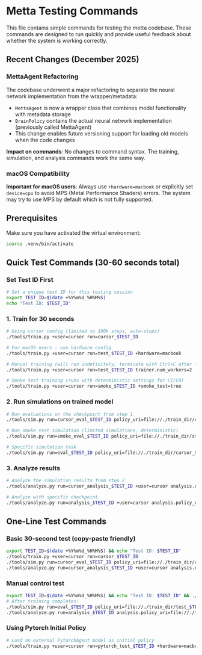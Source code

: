 # Metta Testing Commands

This file contains simple commands for testing the metta codebase. These commands are designed to run quickly and provide useful feedback about whether the system is working correctly.

## Recent Changes (December 2025)

### MettaAgent Refactoring

The codebase underwent a major refactoring to separate the neural network implementation from the wrapper/metadata:
- `MettaAgent` is now a wrapper class that combines model functionality with metadata storage
- `BrainPolicy` contains the actual neural network implementation (previously called MettaAgent)
- This change enables future versioning support for loading old models when the code changes

**Impact on commands**: No changes to command syntax. The training, simulation, and analysis commands work the same way.

### macOS Compatibility

**Important for macOS users**: Always use `+hardware=macbook` or explicitly set `device=cpu` to avoid MPS (Metal Performance Shaders) errors. The system may try to use MPS by default which is not fully supported.

## Prerequisites

Make sure you have activated the virtual environment:

```bash
source .venv/bin/activate
```

## Quick Test Commands (30-60 seconds total)

### Set Test ID First

```bash
# Set a unique test ID for this testing session
export TEST_ID=$(date +%Y%m%d_%H%M%S)
echo "Test ID: $TEST_ID"
```

### 1. Train for 30 seconds

```bash
# Using cursor config (limited to 100k steps, auto-stops)
./tools/train.py +user=cursor run=cursor_$TEST_ID

# For macOS users - use hardware config
./tools/train.py +user=cursor run=test_$TEST_ID +hardware=macbook

# Manual training (will run indefinitely, terminate with Ctrl+C after ~30 seconds)
./tools/train.py +user=cursor run=test_$TEST_ID trainer.num_workers=2

# Smoke test training (runs with deterministic settings for CI/CD)
./tools/train.py +user=cursor run=smoke_$TEST_ID +smoke_test=true
```

### 2. Run simulations on trained model

```bash
# Run evaluations on the checkpoint from step 1
./tools/sim.py run=cursor_eval_$TEST_ID policy_uri=file://./train_dir/cursor_$TEST_ID/checkpoints +user=cursor

# Run smoke test simulation (limited simulations, deterministic)
./tools/sim.py run=smoke_eval_$TEST_ID policy_uri=file://./train_dir/smoke_$TEST_ID/checkpoints +user=cursor +sim_job.smoke_test=true

# Specific simulation task
./tools/sim.py run=eval_$TEST_ID policy_uri=file://./train_dir/cursor_$TEST_ID/checkpoints device=cpu sim=navigation
```

### 3. Analyze results

```bash
# Analyze the simulation results from step 2
./tools/analyze.py run=cursor_analysis_$TEST_ID +user=cursor analysis.eval_db_uri=./train_dir/cursor_eval_$TEST_ID/stats.db

# Analyze with specific checkpoint
./tools/analyze.py run=analysis_$TEST_ID +user=cursor analysis.policy_uri=file://./train_dir/cursor_$TEST_ID/checkpoints analysis.eval_db_uri=./train_dir/cursor_eval_$TEST_ID/stats.db
```

## One-Line Test Commands

### Basic 30-second test (copy-paste friendly)

```bash
export TEST_ID=$(date +%Y%m%d_%H%M%S) && echo "Test ID: $TEST_ID"
./tools/train.py +user=cursor run=cursor_$TEST_ID
./tools/sim.py run=cursor_eval_$TEST_ID policy_uri=file://./train_dir/cursor_$TEST_ID/checkpoints +user=cursor sim=navigation
./tools/analyze.py run=cursor_analysis_$TEST_ID +user=cursor analysis.eval_db_uri=./train_dir/cursor_eval_$TEST_ID/stats.db
```

### Manual control test

```bash
export TEST_ID=$(date +%Y%m%d_%H%M%S) && echo "Test ID: $TEST_ID" && ./tools/train.py +user=cursor run=test_$TEST_ID trainer.total_timesteps=10000 trainer.num_workers=2
# After training completes:
./tools/sim.py run=eval_$TEST_ID policy_uri=file://./train_dir/test_$TEST_ID/checkpoints device=cpu sim=navigation
./tools/analyze.py run=analysis_$TEST_ID analysis.policy_uri=file://./train_dir/test_$TEST_ID/checkpoints analysis.eval_db_uri=./train_dir/eval_$TEST_ID/stats.db
```

### Using Pytorch Initial Policy

```bash
# Load an external PytorchAgent model as initial policy
./tools/train.py +user=cursor run=pytorch_test_$TEST_ID +hardware=macbook trainer.initial_policy.uri=pytorch://checkpoints/metta-new/metta.pt
```

